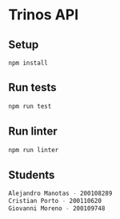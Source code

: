 # Trinos API

## Setup
```
npm install
```

## Run tests
```bash
npm run test
```

## Run linter
```bash
npm run linter
```

## Students
```bash
Alejandro Manotas - 200108289
Cristian Porto - 200110620
Giovanni Moreno - 200109748
```